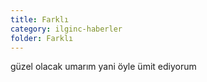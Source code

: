 ```yaml
---
title: Farklı
category: ilginc-haberler
folder: Farklı
---
```

güzel olacak umarım yani öyle ümit ediyorum

